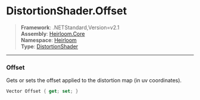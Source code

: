 # DistortionShader.Offset

> **Framework**: .NETStandard,Version=v2.1  
> **Assembly**: [Heirloom.Core][0]  
> **Namespace**: [Heirloom][0]  
> **Type**: [DistortionShader][1]

--------------------------------------------------------------------------------

### Offset

Gets or sets the offset applied to the distortion map (in uv coordinates).

```cs
Vector Offset { get; set; }
```

[0]: ../Heirloom.Core.md
[1]: Heirloom.DistortionShader.md
